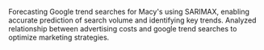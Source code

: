 Forecasting Google trend searches for Macy's using SARIMAX, enabling accurate prediction of search volume and identifying key trends. Analyzed relationship between advertising costs and google trend searches to optimize marketing strategies.
